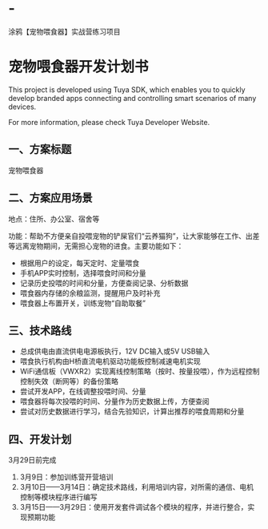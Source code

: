 # -
涂鸦【宠物喂⻝器】实战营练习项目
# 宠物喂食器开发计划书

This project is developed using Tuya SDK, which enables you to quickly develop branded apps connecting and controlling smart scenarios of many devices.

For more information, please check Tuya Developer Website.

## 一、方案标题

宠物喂食器

## 二、方案应用场景

地点：住所、办公室、宿舍等

功能：帮助不方便亲自投喂宠物的铲屎官们“云养猫狗”，让大家能够在工作、出差等远离宠物期间，无需担心宠物的进食。主要功能如下：

- 根据用户的设定，每天定时、定量喂食
- 手机APP实时控制，选择喂食时间和分量
- 记录历史投喂的时间和分量，方便查阅记录、分析数据
- 喂食器内存储的余粮监测，提醒用户及时补充
- 喂食器上布置开关，训练宠物“自助取餐”

## 三、技术路线

- 总成供电由直流供电电源板执行，12V DC输入或5V USB输入
- 喂食执行机构由H桥直流电机驱动功能板控制减速电机实现
- WiFi通信板（VWXR2）实现离线控制策略（按时、按量投喂），作为远程控制控制失效（断网等）的备份策略
- 尝试开发APP，在线调整投喂时间、分量
- 喂食器将每次投喂的时间、分量作为历史数据上传，方便查阅
- 尝试对历史数据进行学习，结合先验知识，计算出推荐的喂食周期和分量

## 四、开发计划

3月29日前完成

1. 3月9日：参加训练营开营培训
2. 3月10日——3月14日：确定技术路线，利用培训内容，对所需的通信、电机控制等模块程序进行编写
3. 3月15日——3月29日：使用开发套件调试各个模块的程序，并进行整合，实现预期功能
